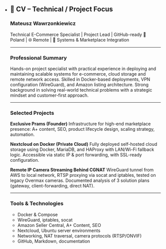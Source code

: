 - ## 📄 CV – **Technical / Project Focus**

  ### **Mateusz Wawrzonkiewicz**

  Technical E-Commerce Specialist | Project Lead | GitHub-ready
  📍 Poland | 🌐 Remote | 🧠 Systems & Marketplace Integration

  ------

  ### **Professional Summary**

  Hands-on project specialist with practical experience in deploying and maintaining scalable systems for e-commerce, cloud storage and remote network access. Skilled in Docker-based deployments, VPN configuration (WireGuard), and Amazon listing architecture. Strong background in solving real-world technical problems with a strategic mindset and customer-first approach.

  ------

  ### **Selected Projects**

  **Exclusive Prams (Founder)**
  Infrastructure for high-end marketplace presence: A+ content, SEO, product lifecycle design, scaling strategy, automation.

  **Nextcloud on Docker (Private Cloud)**
  Fully deployed self-hosted cloud storage using Docker, MariaDB, and HAProxy with LAN/Wi-Fi fallback logic. Accessible via static IP & port forwarding, with SSL-ready configuration.

  **Remote IP Camera Streaming Behind CGNAT**
  WireGuard tunnel from AWS to local network, RTSP proxying via socat and iptables, tested on legacy Overmax cameras. Documented analysis of 3 solution plans (gateway, client-forwarding, direct NAT).

  ------

  ### **Tools & Technologies**

  - Docker & Compose
  - WireGuard, iptables, socat
  - Amazon Seller Central, A+ Content, SEO
  - Nextcloud, Ubuntu server environments
  - Networking, NAT traversal, camera protocols (RTSP/ONVIF)
  - GitHub, Markdown, documentation
